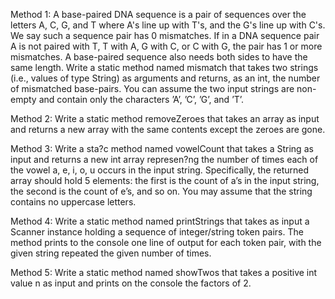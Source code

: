 Method 1:
A base-paired DNA sequence is a pair of sequences over the letters A, C, G, and T where A's line
up with T's, and the G's line up with C's. We say such a sequence pair has 0 mismatches. If in a 
DNA sequence pair A is not paired with T, T with A, G with C, or C with G, the pair has 1 or
more mismatches. A base-paired sequence also needs both sides to have the same length. Write a static 
method named mismatch that takes two strings (i.e., values of type String) as
arguments and returns, as an int, the number of mismatched base-pairs. You can assume the two
input strings are non-empty and contain only the characters ’A’, ’C’, ’G’, and ’T’.



Method 2:
Write a static method removeZeroes that takes an array as input and returns a new array
with the same contents except the zeroes are gone.



Method 3:
Write a sta?c method named vowelCount that takes a String as input and returns a new int
array represen?ng the number of times each of the vowel a, e, i, o, u occurs in the input string.
Specifically, the returned array should hold 5 elements: the first is the count of a’s in the input
string, the second is the count of e’s, and so on. You may assume that the string contains no uppercase letters.



Method 4:
Write a static method named printStrings that takes as input a Scanner instance holding
a sequence of integer/string token pairs. The method prints to the console one
line of output for each token pair, with the given string repeated the given number of times.



Method 5:
Write a static method named showTwos that takes a positive int value n as input and prints
on the console the factors of 2.
